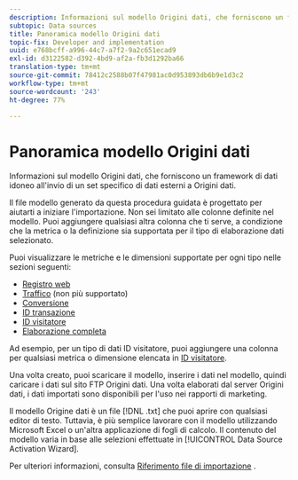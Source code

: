 ```yaml
---
description: Informazioni sul modello Origini dati, che forniscono un framework di dati idoneo all'invio di un set specifico di dati esterni a Origini dati.
subtopic: Data sources
title: Panoramica modello Origini dati
topic-fix: Developer and implementation
uuid: e768bcff-a996-44c7-a7f2-9a2c651ecad9
exl-id: d3122582-d392-4bd9-af2a-fb3d1292ba66
translation-type: tm+mt
source-git-commit: 78412c2588b07f47981ac0d953893db6b9e1d3c2
workflow-type: tm+mt
source-wordcount: '243'
ht-degree: 77%

---
```


# Panoramica modello Origini dati

Informazioni sul modello Origini dati, che forniscono un framework di dati idoneo all&#39;invio di un set specifico di dati esterni a Origini dati.

Il file modello generato da questa procedura guidata è progettato per aiutarti a iniziare l&#39;importazione. Non sei limitato alle colonne definite nel modello. Puoi aggiungere qualsiasi altra colonna che ti serve, a condizione che la metrica o la definizione sia supportata per il tipo di elaborazione dati selezionato.

Puoi visualizzare le metriche e le dimensioni supportate per ogni tipo nelle sezioni seguenti:

* [Registro web](/help/import/c-data-sources/c-datasrc-types/datasrc-web-log.md)
* [Traffico](/help/import/c-data-sources/c-datasrc-types/datasrc-traffic.md) (non più supportato)
* [Conversione](/help/import/c-data-sources/c-datasrc-types/datasrc-conversion.md)
* [ID transazione](/help/import/c-data-sources/c-datasrc-types/datasrc-transactionid.md)
* [ID visitatore](/help/import/c-data-sources/c-datasrc-types/datasrc-visitorid.md)
* [Elaborazione completa](/help/import/c-data-sources/c-datasrc-types/datasrc-full-processing.md)

Ad esempio, per un tipo di dati ID visitatore, puoi aggiungere una colonna per qualsiasi metrica o dimensione elencata in [ID visitatore](/help/import/c-data-sources/c-datasrc-types/datasrc-visitorid.md).

Una volta creato, puoi scaricare il modello, inserire i dati nel modello, quindi caricare i dati sul sito FTP Origini dati. Una volta elaborati dal server Origini dati, i dati importati sono disponibili per l&#39;uso nei rapporti di marketing.

Il modello Origine dati è un file [!DNL .txt] che puoi aprire con qualsiasi editor di testo. Tuttavia, è più semplice lavorare con il modello utilizzando Microsoft Excel o un&#39;altra applicazione di fogli di calcolo. Il contenuto del modello varia in base alle selezioni effettuate in [!UICONTROL Data Source Activation Wizard].

Per ulteriori informazioni, consulta [Riferimento file di importazione](/help/import/c-data-sources/datasrc-template/datasrc-import-file-reference.md) .
